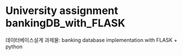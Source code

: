 # University assignment bankingDB_with_FLASK
데이터베이스설계 과제물: banking database implementation with FLASK + python 
